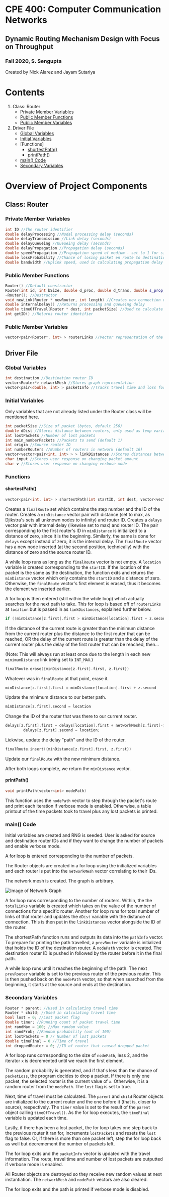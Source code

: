 # CPE 400: Computer Communication Networks
## Dynamic Routing Mechanism Design with Focus on Throughput
### Fall 2020, S. Sengupta
Created by Nick Alarez and Jayam Sutariya

# Contents
1. Class: Router
   - [Private Member Variables](https://github.com/nicky189/cpe400#private-member-variables)
   - [Public Member Functions](https://github.com/nicky189/cpe400#public-member-functions)
   - [Public Member Variables](https://github.com/nicky189/cpe400#public-member-variables)
2. Driver File
   - [Global Variables](https://github.com/nicky189/cpe400#global-variables)
   - [Initial Variables](https://github.com/nicky189/cpe400#initial-variables)
   - [Functions]
     - [shortestPath()](https://github.com/nicky189/cpe400#shortestpath)
     - [printPath()](https://github.com/nicky189/cpe400#printpath)
   - [main() Code](https://github.com/nicky189/cpe400#main-code)
   - [Secondary Variables](https://github.com/nicky189/cpe400#secondary-variables)

# Overview of Project Components
## Class: Router
### Private Member Variables
```C++
int ID //The router identifier
double delayProcessing //Nodal processing delay (seconds)
double delayTransmission //Link delay (seconds)
double delayQueueing //Queueing delay (seconds)
double delayPropagation //Propagation delay (seconds)
double speedPropagation //Propagation speed of medium - set to 1 for simplicity of time reporting
double lossProbability //Chance of losing packet en route to destination
double bandwidth //Uplink speed, used in calculating propagation delay
```
### Public Member Functions
```C++
Router() //Default constructor
Router(int id, int bSize, double d_proc, double d_trans, double s_prop, double loss, double band) //Parameterized constructor
~Router(); //Destructor
void newLink(Router * newRouter, int length) //Creates new connection on graph, taking in a Router object and distance
double internalDelay() //Returns processing and queueing delay
double timeOfTravel(Router * dest, int packetSize) //Used to calculate packet transmission time by adding propagation delay and transmission delay. Propagation delay is calculated by dividing the size of packet by bandwidth and adding that to the length divided by propagation speed.
int getID() //Returns router identifier
```
### Public Member Variables
```C++
vector<pair<Router*, int> > routerLinks //Vector representation of the nodes the current Router can reach
```

## Driver File
### Global Variables
```C++
int destination //Destination router ID
vector<Router*> networkMesh //Stores graph representation
vector<pair<double, int> > packetInfo //Tracks travel time and loss for each packet sent
```
### Initial Variables
Only variables that are not already listed under the Router class will be mentioned here.
```C++
int packetSize //Size of packet (bytes, default 256)
double dDist //Stores distance between routers, only used as temp variable
int lostPackets //Number of lost packets
int main_numberPackets //Packets to send (default 1)
int origin //Source router ID
int numberRouters //Number of routers in network (default 16)
vector<vector<pair<int, int> > > linkDistances //Stores distances between routers
char input //Stores user response on changing packet amount
char v //Stores user response on changing verbose mode
```
### Functions
#### shortestPath()
```C++
vector<pair<int, int> > shortestPath(int startID, int dest, vector<vector<pair<int, int> > > routerLinks)
```
Creates a `finalRoute` set which contains the step number and the ID of the router. Creates a `minDistance` vector pair with distance (set to max, as Djikstra's sets all unknown nodes to infinity) and router ID. Creates a `delays` vector pair with internal delay (likewise set to max) and router ID. The pair corresponding to the first router's ID in `minDistance` is initialized to a distance of zero, since it is the beginning. Similarly, the same is done for `delays` except instead of zero, it is the internal delay. The `finalRoute` vector has a new node inserted (at the second position, technically) with the distance of zero and the source router ID.

A while loop runs as long as the `finalRoute` vector is not empty. A `location` variable is created corresponding to the `startID`. If the location of the packet is the same as the destination, the function exits and returns the `minDistance` vector which only contains the `startID` and a distance of zero. Otherwise, the `finalRoute` vector's first element is erased, thus it becomes the element we inserted earlier.

A for loop is then entered (still within the while loop) which actually searches for the next path to take. This for loop is based off of `routerLinks` at `location` but is passed in as `linkDistances`, explained further below.

```C++
if ((minDistance[z.first].first > minDistance[location].first + z.second) || (delays[z.first].first > delays[location].first + networkMesh[z.first]->internalDelay()))
```
If the distance of the current route is greater than the minimum distance from the current router plus the distance to the first router that can be reached, OR the delay of the current route is greater than the delay of the current router plus the delay of the first router that can be reached, then...

(Note: This will always run at least once due to the length in each new `minimumDistance` link being set to `INT_MAX`.)

```C++
finalRoute.erase({minDistance[z.first].first, z.first})
```
Whatever was in `finalRoute` at that point, erase it.

```C++
minDistance[z.first].first = minDistance[location].first + z.second
```
Update the minimum distance to our better path.

```C++
minDistance[z.first].second = location
```
Change the ID of the router that was there to our current router.

```C++
delays[z.first].first = delays[location].first + networkMesh[z.first]->internalDelay();
        delays[z.first].second = location;
```
Liekwise, update the delay "path" and the ID of the router.

```C++
finalRoute.insert({minDistance[z.first].first, z.first})
```
Update our `finalRoute` with the new minimum distance.

After both loops complete, we return the `minDistance` vector.

#### printPath()
```C++
void printPath(vector<int> nodePath)
```
This function uses the `nodePath` vector to step through the packet's route and print each iteration if verbose mode is enabled. Otherwise, a table printout of the time packets took to travel plus any lost packets is printed.

### main() Code
Initial variables are created and RNG is seeded. User is asked for source and destination router IDs and if they want to change the number of packets and enable verbose mode.

A for loop is entered corresponding to the number of packets.

The Router objects are created in a for loop using the initialized variables and each router is put into the `networkMesh` vector correlating to their IDs.

The network mesh is created. The graph is arbitrary.

![Image of Network Graph](StretchGraph.png?raw=true "Network Mesh")

A for loop runs corresponding to the number of routers. Within, the the `totalLinks` variable is created which takes on the value of the number of connections for a specific router. Another for loop runs for total number of links of that router and updates the `dDist` variable with the distance of connection. This is then put in the `linkDistances` vector alongside the ID of the router.

The shortestPath function runs and outputs its data into the `pathInfo` vector. To prepare for printing the path travelled, a `prevRouter` variable is initialized that holds the ID of the destination router. A `nodePath` vector is created. The destination router ID is pushed in followed by the router before it in the final path.

A while loop runs until it reaches the beginning of the path. The next `prevRouter` variable is set to the previous router of the previous router. This is then pushed back on the `nodePath` vector, so that when searched from the beginning, it starts at the source and ends at the destination.

### Secondary Variables
```C++
Router * parent; //Used in calculating travel time
Router * child; //Used in calculating travel time
bool lost = 0; //Lost packet flag
double timer; //Running count of packet travel time
int randMax = 100; //Max random value
int randProb; //Random probability (out of 100)
int lostPackets = 0 // Number of lost packets
double timeFinal = 0 //Time of travel
int droppedRouter = 0; //ID of router that caused dropped packet
```

A for loop runs corresponding to the size of `nodePath`, less 2, and the iterator `x` is decremented until we reach the first element.

The random probability is generated, and if that's less than the chance of `packetLoss`, the program decides to drop a packet. If there is only one packet, the selected router is the current value of `x`. Otherwise, it is a random router from the `nodePath`. The `lost` flag is set to true.

Next, time of travel must be calculated. The `parent` and `child` Router objects are initialized to the current router and the one before it (that is, closer to source), respectively. The `timer` value is set to the result of the `parent` object calling `timeOfTravel()`. As the for loop executes, the `timeFinal` variable is updated each time.

Lastly, if there has been a lost packet, the for loop takes one step back to the previous router it ran for, increments `lostPackets` and resets the `lost` flag to false. Or, if there is more than one packet left, step the for loop back as well but decremement the number of packets left.

The for loop exits and the `packetInfo` vector is updated with the travel information. The route, travel time and number of lost packets are outputted if verbose mode is enabled.

All Router objects are destroyed so they receive new random values at next instantiation. The `networkMesh` and `nodePath` vectors are also cleared.

The for loop exits and the path is printed if verbose mode is disabled.